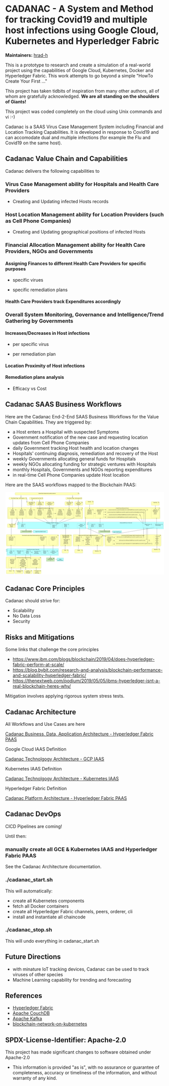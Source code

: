 # CADANAC - A System and Method for tracking Covid19 and multiple host infections using Google Cloud, Kubernetes and Hyperledger Fabric


**Maintainers:** [hrad-h](https://github.com/hrad-h/)

This is a prototype to research and create a simulation of a real-world project using the capabilities of Google Cloud, Kubernetes, Docker and Hyperledger Fabric.  This work attempts to go beyond a simple "HowTo Create Your First ..."

This project has taken tidbits of inspiration from many other authors, all of whom are gratefully acknowledged.  **We are all standing on the shoulders of Giants!**

This project was coded completely on the cloud using Unix commands and vi :-)


Cadanac is a SAAS Virus Case Management System including Financial and Location Tracking Capabilities.  It is developed in response to Covid19 and can accomodate dual and multiple infections (for example the Flu and Covid19 on the same host).


## Cadanac Value Chain and Capabilities

Cadanac delivers the following capabilities to 

### Virus Case Management ability for Hospitals and Health Care Providers  

- Creating and Updating infected Hosts records  

### Host Location Management ability for Location Providers (such as Cell Phone Companies)  

- Creating and Updating geographical positions of infected Hosts  

### Financial Allocation Management ability for Health Care Providers, NGOs and Governments  

#### Assigning Finances to different Health Care Providers for specific purposes  

- specific virues  

- specific remediation plans  

#### Health Care Providers track Expenditures accordingly  

### Overall System Monitoring, Governance and Intelligence/Trend Gathering by Governments  

#### Increases/Decreases in Host infections  

- per specific virus  

- per remediation plan  

#### Location Proximity of Host infections  

#### Remediation plans analysis  

- Efficacy vs Cost  

## Cadanac SAAS Business Workflows

Here are the Cadanac End-2-End SAAS Business Workflows for the Value Chain Capabilities.  They are triggered by:

-    a Host enters a Hospital with suspected Symptoms
-    Government notification of the new case and requesting location updates from Cell Phone Companies
-    daily Government tracking Host health and location changes
-    Hospitals' continuing diagnosis, remediation and recovery of the Host
-    weekly Governments allocating general funds for Hospitals
-    weekly NGOs allocating funding for strategic ventures with Hospitals
-    monthly Hospitals, Governments and NGOs reporting expenditures
-    in real-time Cell Phone Companies update Host location

Here are the SAAS workflows mapped to the Blockchain PAAS:

![Cadanac_Business_Architecture_E2E.png](docs/4-cadanac/images/Cadanac_Business_Architecture_E2E.png)


## Cadanac Core Principles

Cadanac should strive for:

- Scalability
- No Data Loss
- Security

## Risks and Mitigations

Some links that challenge the core principles
-	https://www.ibm.com/blogs/blockchain/2019/04/does-hyperledger-fabric-perform-at-scale/
-	https://blog.bybit.com/research-and-analysis/blockchain-performance-and-scalability-hyperledger-fabric/
-	https://thenextweb.com/podium/2019/05/05/ibms-hyperledger-isnt-a-real-blockchain-heres-why/

Mitigation involves applying rigorous system stress tests.


## Cadanac Architecture

All Workflows and Use Cases are here

[Cadanac Business, Data, Application Architecture - Hyperledger Fabric PAAS](docs/4-cadanac/README.md)

Google Cloud IAAS Definition

[Cadanac Technolgogy Architecture - GCP IAAS](docs/1-gcp/README.md)

Kubernetes IAAS Definition

[Cadanac Technolgogy Architecture - Kubernetes IAAS](docs/2-k8s/README.md)

Hyperledger Fabric Definition

[Cadanac Platform Architecture - Hyperledger Fabric PAAS](docs/3-hlf/README.md)


## Cadanac DevOps

CICD Pipelines are coming!

Until then:

### manually create all GCE & Kubernetes IAAS and Hyperledger Fabric PAAS

See the Cadanac Architecture documentation.

### ./cadanac_start.sh

This will automatically:

- create all Kubernetes components
- fetch all Docker containers
- create all Hyperledger Fabric channels, peers, orderer, cli
- install and instantiate all chaincode

### ./cadanac_stop.sh 

This will undo everything in cadanac_start.sh

## Future Directions

- with minature IoT tracking devices, Cadanac can be used to track viruses of other species
- Machine Learning capability for trending and forecasting


## References

* [Hyperledger Fabric](https://hyperledger-fabric.readthedocs.io/en/release-1.3/)
* [Apache CouchDB](http://couchdb.apache.org/)
* [Apache Kafka](https://kafka.apache.org/)
* [blockchain-network-on-kubernetes](https://github.com/IBM/blockchain-network-on-kubernetes)

## SPDX-License-Identifier: Apache-2.0

This project has made significant changes to software obtained under Apache-2.0

- This information is provided "as is", with no assurance or guarantee of completeness, accuracy or timeliness of the information, and without warranty of any kind.